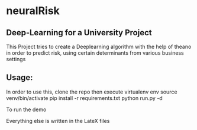 # neuralRisk
## Deep-Learning for a University Project 
This Project tries to create a Deeplearning algorithm with the help of theano in order to predict risk, using certain determinants from various business settings

## Usage:
In order to use this, clone the repo then execute
virtualenv env
source venv/bin/activate
pip install -r requirements.txt
python run.py -d 

To run the demo

Everything else is written in the LateX files
